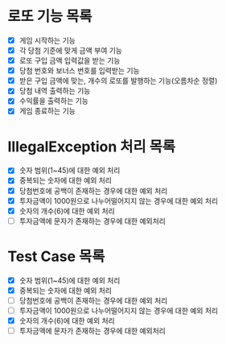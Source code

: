 # 로또 기능 목록
- [X] 게임 시작하는 기능
- [X] 각 당첨 기준에 맞게 금액 부여 기능
- [X] 로또 구입 금액 입력값을 받는 기능
- [X] 당첨 번호와 보너스 번호를 입력받는 기능
- [X] 받은 구입 금액에 맞는, 개수의 로또를 발행하는 기능(오름차순 정렬)
- [X] 당첨 내역 출력하는 기능
- [X] 수익률을 출력하는 기능
- [X] 게임 종료하는 기능
# IllegalException 처리 목록
- [X] 숫자 범위(1~45)에 대한 예외 처리
- [X] 중복되는 숫자에 대한 예외 처리
- [X] 당첨번호에 공백이 존재하는 경우에 대한 예외 처리
- [X] 투자금액이 1000원으로 나누어떨어지지 않는 경우에 대한 예외 처리
- [X] 숫자의 개수(6)에 대한 예외 처리
- [ ] 투자금액에 문자가 존재하는 경우에 대한 예외처리
# Test Case 목록
- [X] 숫자 범위(1~45)에 대한 예외 처리
- [X] 중복되는 숫자에 대한 예외 처리
- [ ] 당첨번호에 공백이 존재하는 경우에 대한 예외 처리
- [ ] 투자금액이 1000원으로 나누어떨어지지 않는 경우에 대한 예외 처리
- [X] 숫자의 개수(6)에 대한 예외 처리
- [ ] 투자금액에 문자가 존재하는 경우에 대한 예외처리

